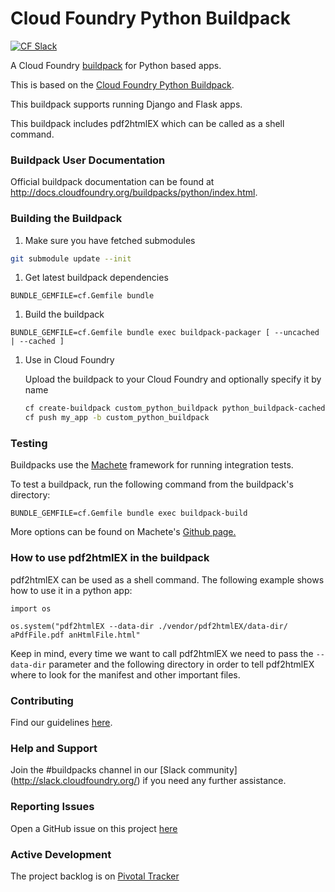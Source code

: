 # Cloud Foundry Python Buildpack
[![CF Slack](https://s3.amazonaws.com/buildpacks-assets/buildpacks-slack.svg)](http://slack.cloudfoundry.org)


A Cloud Foundry [buildpack](http://docs.cloudfoundry.org/buildpacks/) for Python based apps.

This is based on the [Cloud Foundry Python Buildpack](https://github.com/cloudfoundry/python-buildpack).

This buildpack supports running Django and Flask apps.

This buildpack includes pdf2htmlEX which can be called as a shell command.

### Buildpack User Documentation

Official buildpack documentation can be found at http://docs.cloudfoundry.org/buildpacks/python/index.html.

### Building the Buildpack

1. Make sure you have fetched submodules

  ```bash
  git submodule update --init
  ```

1. Get latest buildpack dependencies

  ```shell
  BUNDLE_GEMFILE=cf.Gemfile bundle
  ```

1. Build the buildpack

  ```shell
  BUNDLE_GEMFILE=cf.Gemfile bundle exec buildpack-packager [ --uncached | --cached ]
  ```

1. Use in Cloud Foundry

    Upload the buildpack to your Cloud Foundry and optionally specify it by name

    ```bash
    cf create-buildpack custom_python_buildpack python_buildpack-cached-custom.zip 1
    cf push my_app -b custom_python_buildpack
    ```

### Testing
Buildpacks use the [Machete](https://github.com/cloudfoundry/machete) framework for running integration tests.

To test a buildpack, run the following command from the buildpack's directory:

```
BUNDLE_GEMFILE=cf.Gemfile bundle exec buildpack-build
```

More options can be found on Machete's [Github page.](https://github.com/cloudfoundry/machete)

### How to use pdf2htmlEX in the buildpack

pdf2htmlEX can be used as a shell command. The following example shows how to use it in a python app:
```
import os

os.system("pdf2htmlEX --data-dir ./vendor/pdf2htmlEX/data-dir/ aPdfFile.pdf anHtmlFile.html"
```
Keep in mind, every time we want to call pdf2htmlEX we need to pass the ```--data-dir``` parameter and the following directory in order to tell pdf2htmlEX where to look for the manifest and other important files. 

### Contributing

Find our guidelines [here](./CONTRIBUTING.md).

### Help and Support

Join the #buildpacks channel in our [Slack community] (http://slack.cloudfoundry.org/) if you need any further assistance.

### Reporting Issues

Open a GitHub issue on this project [here](https://github.com/cloudfoundry/python-buildpack/issues/new)

### Active Development

The project backlog is on [Pivotal Tracker](https://www.pivotaltracker.com/projects/1042066)
